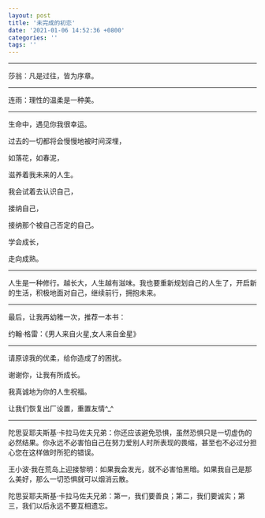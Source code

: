 ```yaml
---
layout: post
title: '未完成的初恋'
date: '2021-01-06 14:52:36 +0800'
categories: ''
tags: ''
---
```

- - -

莎翁：凡是过往，皆为序章。

- - -

连雨：理性的温柔是一种美。

- - -

生命中，遇见你我很幸运。

过去的一切都将会慢慢地被时间深埋，

如落花，如春泥，

滋养着我未来的人生。

我会试着去认识自己，

接纳自己，

接纳那个被自己否定的自己。

学会成长，

走向成熟。

- - -

人生是一种修行。越长大，人生越有滋味。我也要重新规划自己的人生了，开启新的生活，积极地面对自己，继续前行，拥抱未来。

- - -

最后，让我再幼稚一次，推荐一本书：

约翰·格雷：《男人来自火星,女人来自金星》

- - -

请原谅我的优柔，给你造成了的困扰。

谢谢你，让我有所成长。

我真诚地为你的人生祝福。

让我们恢复出厂设置，重置友情^\_^

- - -

陀思妥耶夫斯基·卡拉马佐夫兄弟：你还应该避免恐惧，虽然恐惧只是一切虚伪的必然结果。你永远不必害怕自己在努力爱别人时所表现的畏缩，甚至也不必过分担心您在这样做时所犯的错误。

王小波·我在荒岛上迎接黎明：如果我会发光，就不必害怕黑暗。如果我自己是那么美好，那么一切恐惧就可以烟消云散。

陀思妥耶夫斯基·卡拉马佐夫兄弟：第一，我们要善良；第二，我们要诚实；第三，我们以后永远不要互相遗忘。
